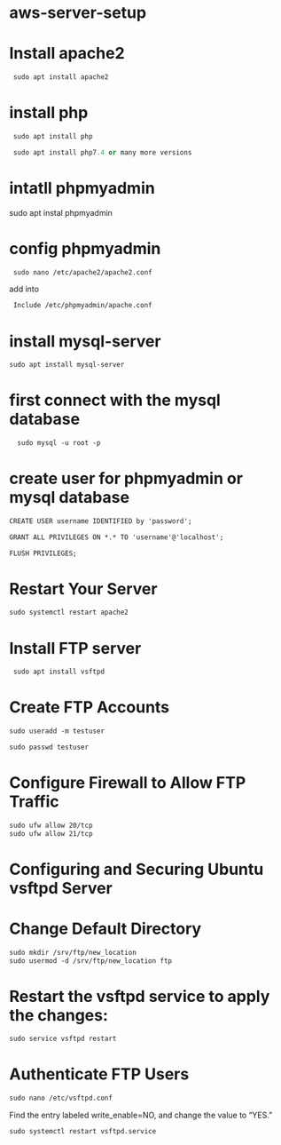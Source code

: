 # aws-server-setup 

# Install apache2
```c
 sudo apt install apache2
```
# install php
```python
 sudo apt install php
```
```python
 sudo apt install php7.4 or many more versions
```
# intatll phpmyadmin
 sudo apt instal phpmyadmin

# config phpmyadmin
```htm
 sudo nano /etc/apache2/apache2.conf
``` 
 add into 
```htm
 Include /etc/phpmyadmin/apache.conf
```
# install mysql-server
```htm
sudo apt install mysql-server
```

# first connect with the mysql database 
```htm
  sudo mysql -u root -p
```

# create user for phpmyadmin or mysql database
```htm
CREATE USER username IDENTIFIED by 'password';
```

```htm
GRANT ALL PRIVILEGES ON *.* TO 'username'@'localhost';
```

```htm
FLUSH PRIVILEGES;
```

# Restart Your Server
```htm
sudo systemctl restart apache2
```
# Install FTP server
```htm
 sudo apt install vsftpd
 ```
# Create FTP Accounts
 ```htm
 sudo useradd -m testuser
```
```htm
sudo passwd testuser
```
# Configure Firewall to Allow FTP Traffic
```htm
sudo ufw allow 20/tcp
sudo ufw allow 21/tcp
```
# Configuring and Securing Ubuntu vsftpd Server
# Change Default Directory
```htm
sudo mkdir /srv/ftp/new_location
sudo usermod -d /srv/ftp/new_location ftp
```
# Restart the vsftpd service to apply the changes:

```htm
sudo service vsftpd restart
```
# Authenticate FTP Users
```html
sudo nano /etc/vsftpd.conf
```
Find the entry labeled write_enable=NO, and change the value to “YES.”
```html
sudo systemctl restart vsftpd.service
```
